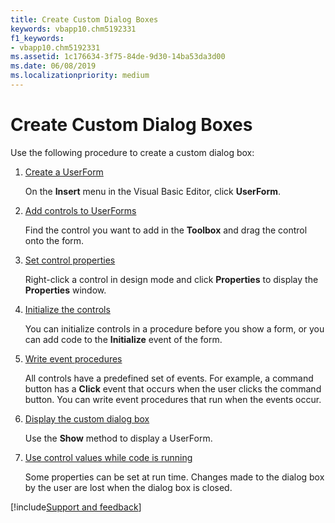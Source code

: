 ```yaml
---
title: Create Custom Dialog Boxes
keywords: vbapp10.chm5192331
f1_keywords:
- vbapp10.chm5192331
ms.assetid: 1c176634-3f75-84de-9d30-14ba53da3d00
ms.date: 06/08/2019
ms.localizationpriority: medium
---
```



# Create Custom Dialog Boxes

Use the following procedure to create a custom dialog box:


1. [Create a UserForm](create-userforms.md)

    On the **Insert** menu in the Visual Basic Editor, click **UserForm**.

2. [Add controls to UserForms](add-controls-to-userforms.md)

    Find the control you want to add in the **Toolbox** and drag the control onto the form.

3. [Set control properties](set-control-properties.md)
 
    Right-click a control in design mode and click **Properties** to display the **Properties** window.

4. [Initialize the controls](initialize-control-properties.md)

    You can initialize controls in a procedure before you show a form, or you can add code to the **Initialize** event of the form.

5. [Write event procedures](use-events-with-the-application-object.md)

    All controls have a predefined set of events. For example, a command button has a **Click** event that occurs when the user clicks the command button. You can write event procedures that run when the events occur.

6. [Display the custom dialog box](display-custom-dialog-boxes.md)

    Use the **Show** method to display a UserForm.

7. [Use control values while code is running](use-control-values-while-code-is-running.md)

    Some properties can be set at run time. Changes made to the dialog box by the user are lost when the dialog box is closed.

[!include[Support and feedback](~/includes/feedback-boilerplate.md)]